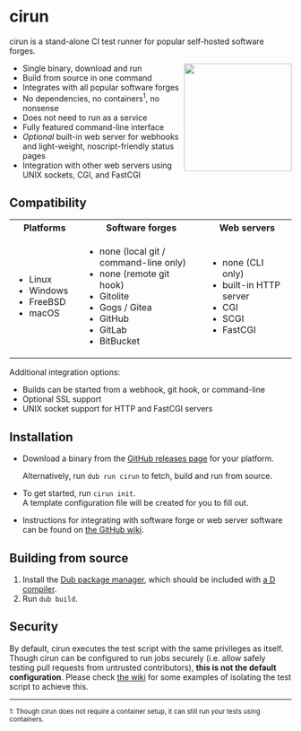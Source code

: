 cirun
=====

cirun is a stand-alone CI test runner for popular self-hosted software forges.

<img width="192" height="192" align="right" src="https://dump.thecybershadow.net/2cf05193d9eaa3ca9bbea83eb63a6381/cirun-13.svg">

- Single binary, download and run
- Build from source in one command
- Integrates with all popular software forges
- No dependencies, no containers<sup>1</sup>, no nonsense
- Does not need to run as a service
- Fully featured command-line interface
- *Optional* built-in web server for webhooks and light-weight, noscript-friendly status pages
- Integration with other web servers using UNIX sockets, CGI, and FastCGI


Compatibility
-------------

<table><tr>
    <th>Platforms</th>
    <th>Software forges</th>
    <th>Web servers</th>
  </tr><tr>
    <td><p></p><ul>
        <li>Linux   </li>
        <li>Windows   </li>
        <li>FreeBSD   </li>
        <li>macOS   </li>
    </ul></td><td><p></p><ul>
        <li>none (local git / command-line only)   </li>
        <li>none (remote git hook)   </li>
        <li>Gitolite   </li>
        <li>Gogs / Gitea   </li>
        <li>GitHub   </li>
        <li>GitLab   </li>
        <li>BitBucket   </li>
    </ul></td><td><p></p><ul>
        <li>none (CLI only)   </li>
        <li>built-in HTTP server   </li>
        <li>CGI   </li>
        <li>SCGI   </li>
        <li>FastCGI   </li>
    </ul></td>
</tr></table>

Additional integration options:

- Builds can be started from a webhook, git hook, or command-line
- Optional SSL support
- UNIX socket support for HTTP and FastCGI servers


Installation
------------

- Download a binary from the [GitHub releases page][releases] for your platform.

  Alternatively, run `dub run cirun` to fetch, build and run from source.

- To get started, run `cirun init`.  
  A template configuration file will be created for you to fill out.

- Instructions for integrating with software forge or web server software
  can be found on [the GitHub wiki][wiki].


Building from source
--------------------

1. Install the [Dub package manager](https://dub.pm/), which should be included with [a D compiler](https://dlang.org/download.html).
2. Run `dub build`.


Security
--------

By default, cirun executes the test script with the same privileges as itself.
Though cirun can be configured to run jobs securely
(i.e. allow safely testing pull requests from untrusted contributors),
**this is not the default configuration**.
Please check [the wiki][wiki] for some examples of isolating the test script to achieve this.

----

<sup>1: Though cirun does not require a container setup, it can still run your tests using containers.</sup>

  [releases]: https://github.com/CyberShadow/cirun/releases
  [wiki]: https://github.com/CyberShadow/cirun/wiki
